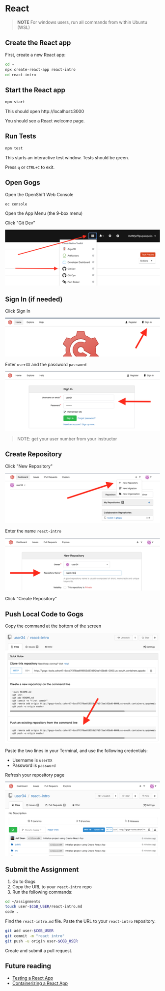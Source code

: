 # React

> **NOTE** For windows users, run all commands from within Ubuntu (WSL)

## Create the React app

First, create a new React app:

```bash
cd ~
npx create-react-app react-intro
cd react-intro
```

## Start the React app

```bash
npm start
```

This should open http://localhost:3000

You should see a React welcome page.

## Run Tests

```bash
npm test
```

This starts an interactive test window. Tests should be green.

Press `q` or `CTRL+C` to exit.

## Open Gogs

Open the OpenShift Web Console

```bash
oc console
```

Open the App Menu (the 9-box menu)

Click "Git Dev"

![](../img/gogs-menu.png)

## Sign In (if needed)

Click Sign In

![](./img/01-gogs-sign-in.png)

Enter `userXX` and the password `password`

![](./img/02-gogs-username.png)

> NOTE: get your user number from your instructor

## Create Repository

Click "New Repository"

![](./img/03-gogs-new-repo.png)

Enter the name `react-intro`

![](./img/04-gogs-repo-name.png)

Click "Create Repository"

## Push Local Code to Gogs

Copy the command at the bottom of the screen

![](./img/05-gogs-command.png)

Paste the two lines in your Terminal, and use the following credentials:

- Username is `userXX`
- Password is `password`

Refresh your repository page

![](./img/06-gogs-code.png)

## Submit the Assignment

1. Go to Gogs
1. Copy the URL to your `react-intro` repo
1. Run the following commands:

```bash
cd ~/assignments
touch user-$CGB_USER/react-intro.md
code .
```

Find the `react-intro.md` file. Paste the URL to your `react-intro` repository.

```bash
git add user-$CGB_USER
git commit -m "react intro"
git push -u origin user-$CGB_USER
```

Create and submit a pull request.

## Future reading

- [Testing a React App](./testing.md)
- [Containerizing a React App](./docker.md)
